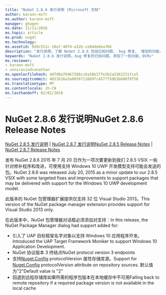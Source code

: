 ```yaml
---
title: "NuGet 2.8.6 发行说明 |Microsoft 文档"
author: karann-msft
ms.author: karann-msft
manager: ghogen
ms.date: 11/11/2016
ms.topic: article
ms.prod: nuget
ms.technology: 
ms.assetid: 920c551c-18a7-40f4-a32b-ce84de6ea766
description: "发行说明，了解 NuGet 2.8.6 包括已知问题、 bug 修复、 增加的功能，以及 DCRs。"
keywords: "NuGet 2.8.6 发行说明，bug 修复的已知问题，添加了一些功能，DCRs"
ms.reviewer:
- karann-msft
- unniravindranathan
ms.openlocfilehash: 4dfd0a76967280cc6a16b37fe2b2a3362231fce5
ms.sourcegitcommit: 4651b16a3a08f6711669fc4577f5d63b600f8f58
ms.translationtype: MT
ms.contentlocale: zh-CN
ms.lasthandoff: 02/02/2018
---
```

# <a name="nuget-286-release-notes"></a><span data-ttu-id="a65bd-104">NuGet 2.8.6 发行说明</span><span class="sxs-lookup"><span data-stu-id="a65bd-104">NuGet 2.8.6 Release Notes</span></span>

<span data-ttu-id="a65bd-105">[NuGet 2.8.5 发行说明](../release-notes/nuget-2.8.5.md) | [NuGet 2.8.7 发行说明](../release-notes/nuget-2.8.7.md)</span><span class="sxs-lookup"><span data-stu-id="a65bd-105">[NuGet 2.8.5 Release Notes](../release-notes/nuget-2.8.5.md) | [NuGet 2.8.7 Release Notes](../release-notes/nuget-2.8.7.md)</span></span>

<span data-ttu-id="a65bd-106">发布 NuGet 2.8.6 2015 年 7 月 20 日作为一项次要更新到我们 2.8.5 VSIX 一些针对修补程序和改进，可使用支持 Windows 10 UWP 开发模型支持可能会发送的包。</span><span class="sxs-lookup"><span data-stu-id="a65bd-106">NuGet 2.8.6 was released July 20, 2015 as a minor update to our 2.8.5 VSIX with some targeted fixes and improvements to support packages that may be delivered with support for the Windows 10 UWP development model.</span></span>

<span data-ttu-id="a65bd-107">此版本的 NuGet 包管理器扩展提供仅支持 32 位 Visual Studio 2013。</span><span class="sxs-lookup"><span data-stu-id="a65bd-107">This version of the NuGet package manager extension provides support for Visual Studio 2013 only.</span></span>

<span data-ttu-id="a65bd-108">在此版本中，NuGet 包管理器对话框必须添加对支持：</span><span class="sxs-lookup"><span data-stu-id="a65bd-108">In this release, the NuGet Package Manager dialog had support added for:</span></span>

* <span data-ttu-id="a65bd-109">引入了 UAP 目标框架名字对象以支持 Windows 10 应用程序开发。</span><span class="sxs-lookup"><span data-stu-id="a65bd-109">Introduced the UAP Target Framework Moniker to support Windows 10 Application Development.</span></span>
* <span data-ttu-id="a65bd-110">NuGet 协议版本 3 终结点</span><span class="sxs-lookup"><span data-stu-id="a65bd-110">NuGet protocol version 3 endpoints</span></span>
* <span data-ttu-id="a65bd-111">支持[Nuget.Config](../consume-packages/configuring-nuget-behavior.md) protocolVersion 属性存储库源。</span><span class="sxs-lookup"><span data-stu-id="a65bd-111">Support for [Nuget.Config](../consume-packages/configuring-nuget-behavior.md) protocolVersion attribute on repository sources.</span></span> <span data-ttu-id="a65bd-112">默认值为"2"</span><span class="sxs-lookup"><span data-stu-id="a65bd-112">Default value is "2"</span></span>
* <span data-ttu-id="a65bd-113">回退到远程存储库如果所需的程序包版本在本地缓存中不可用</span><span class="sxs-lookup"><span data-stu-id="a65bd-113">Falling back to remote repository if a required package version is not available in the local cache</span></span>